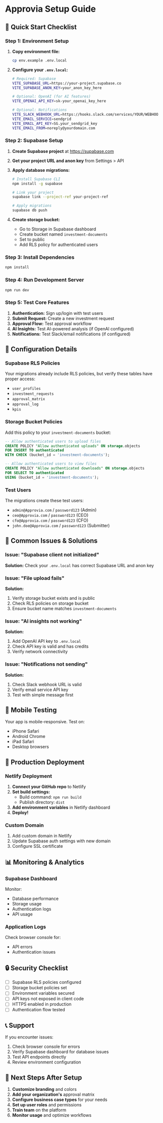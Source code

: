 # Approvia Setup Guide

## 🚀 Quick Start Checklist

### Step 1: Environment Setup

1. **Copy environment file:**

   ```bash
   cp env.example .env.local
   ```

2. **Configure your `.env.local`:**

   ```bash
   # Required: Supabase
   VITE_SUPABASE_URL=https://your-project.supabase.co
   VITE_SUPABASE_ANON_KEY=your_anon_key_here

   # Optional: OpenAI (for AI features)
   VITE_OPENAI_API_KEY=sk-your_openai_key_here

   # Optional: Notifications
   VITE_SLACK_WEBHOOK_URL=https://hooks.slack.com/services/YOUR/WEBHOOK/URL
   VITE_EMAIL_SERVICE=sendgrid
   VITE_EMAIL_API_KEY=SG.your_sendgrid_key
   VITE_EMAIL_FROM=noreply@yourdomain.com
   ```

### Step 2: Supabase Setup

1. **Create Supabase project** at https://supabase.com
2. **Get your project URL and anon key** from Settings > API
3. **Apply database migrations:**

   ```bash
   # Install Supabase CLI
   npm install -g supabase

   # Link your project
   supabase link --project-ref your-project-ref

   # Apply migrations
   supabase db push
   ```

4. **Create storage bucket:**
   - Go to Storage in Supabase dashboard
   - Create bucket named `investment-documents`
   - Set to public
   - Add RLS policy for authenticated users

### Step 3: Install Dependencies

```bash
npm install
```

### Step 4: Run Development Server

```bash
npm run dev
```

### Step 5: Test Core Features

1. **Authentication:** Sign up/login with test users
2. **Submit Request:** Create a new investment request
3. **Approval Flow:** Test approval workflow
4. **AI Insights:** Test AI-powered analysis (if OpenAI configured)
5. **Notifications:** Test Slack/email notifications (if configured)

## 🔧 Configuration Details

### Supabase RLS Policies

Your migrations already include RLS policies, but verify these tables have proper access:

- `user_profiles`
- `investment_requests`
- `approval_matrix`
- `approval_log`
- `kpis`

### Storage Bucket Policies

Add this policy to your `investment-documents` bucket:

```sql
-- Allow authenticated users to upload files
CREATE POLICY "Allow authenticated uploads" ON storage.objects
FOR INSERT TO authenticated
WITH CHECK (bucket_id = 'investment-documents');

-- Allow authenticated users to view files
CREATE POLICY "Allow authenticated downloads" ON storage.objects
FOR SELECT TO authenticated
USING (bucket_id = 'investment-documents');
```

### Test Users

The migrations create these test users:

- `admin@Approvia.com` / `password123` (Admin)
- `ceo@Approvia.com` / `password123` (CEO)
- `cfo@Approvia.com` / `password123` (CFO)
- `john.doe@Approvia.com` / `password123` (Submitter)

## 🚨 Common Issues & Solutions

### Issue: "Supabase client not initialized"

**Solution:** Check your `.env.local` has correct Supabase URL and anon key

### Issue: "File upload fails"

**Solution:**

1. Verify storage bucket exists and is public
2. Check RLS policies on storage bucket
3. Ensure bucket name matches `investment-documents`

### Issue: "AI insights not working"

**Solution:**

1. Add OpenAI API key to `.env.local`
2. Check API key is valid and has credits
3. Verify network connectivity

### Issue: "Notifications not sending"

**Solution:**

1. Check Slack webhook URL is valid
2. Verify email service API key
3. Test with simple message first

## 📱 Mobile Testing

Your app is mobile-responsive. Test on:

- iPhone Safari
- Android Chrome
- iPad Safari
- Desktop browsers

## 🚀 Production Deployment

### Netlify Deployment

1. **Connect your GitHub repo** to Netlify
2. **Set build settings:**
   - Build command: `npm run build`
   - Publish directory: `dist`
3. **Add environment variables** in Netlify dashboard
4. **Deploy!**

### Custom Domain

1. Add custom domain in Netlify
2. Update Supabase auth settings with new domain
3. Configure SSL certificate

## 📊 Monitoring & Analytics

### Supabase Dashboard

Monitor:

- Database performance
- Storage usage
- Authentication logs
- API usage

### Application Logs

Check browser console for:

- API errors
- Authentication issues

## 🔒 Security Checklist

- [ ] Supabase RLS policies configured
- [ ] Storage bucket policies set
- [ ] Environment variables secured
- [ ] API keys not exposed in client code
- [ ] HTTPS enabled in production
- [ ] Authentication flow tested

## 📞 Support

If you encounter issues:

1. Check browser console for errors
2. Verify Supabase dashboard for database issues
3. Test API endpoints directly
4. Review environment configuration

## 🎯 Next Steps After Setup

1. **Customize branding** and colors
2. **Add your organization's** approval matrix
3. **Configure business case types** for your needs
4. **Set up user roles** and permissions
5. **Train team** on the platform
6. **Monitor usage** and optimize workflows
